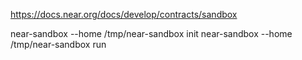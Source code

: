 
https://docs.near.org/docs/develop/contracts/sandbox

near-sandbox --home /tmp/near-sandbox init
near-sandbox --home /tmp/near-sandbox run
